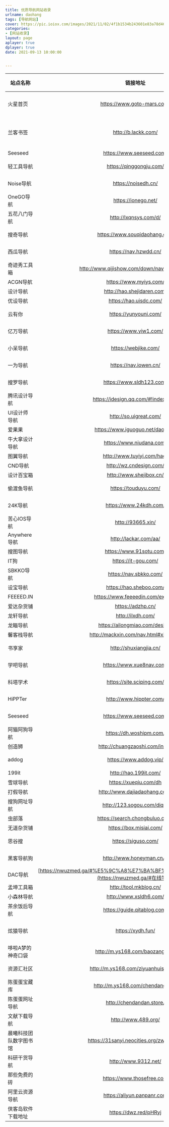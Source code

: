 ```yaml
---
title: 优质导航网站收录
urlname: daohang
tags: [导航网站]
cover: https://pic.ioiox.com/images/2021/11/02/4f1b1534b243601e83a78d4696952b82.jpg
categories:
- [网站收录]
layout: page
aplayer: true
dplayer: true
date: 2021-09-13 10:00:00


---
```






| 站点名称               |                           链接地址                           | 备注信息（有无失效）                           |
| ---------------------- | :----------------------------------------------------------: | ---------------------------------------------- |
| 火星首页               |                  https://www.goto-mars.com/                  | 简单的首页搜索，可自定义个人网址书签           |
| 兰客书签               |                     http://b.lackk.com/                      | 全新改版后，一个页面实现书签、聊天、视频、听歌 |
| Seeseed                |                   https://www.seeseed.com/                   | 设计灵感类导航                                 |
| 轻工具导航             |                   https://qinggongju.com/                    | 轻便的便签，只为工具化导航                     |
| Noise导航              |                     https://noisedh.cn/                      | 影视新媒体类导航                               |
| OneGO导航              |                     https://ionego.net/                      | 网盘站点为主类工具导航                         |
| 五花八门导航           |                    http://lxqnsys.com/d/                     | 综合类书签网址导航                             |
| 搜奇导航               |                 https://www.souqidaohang.com                 | 综合类书签网址导航                             |
| 西瓜导航               |                    https://nav.hzwdd.cn/                     | 综合类书签网址导航                             |
| 奇迹秀工具箱           |         http://www.qijishow.com/down/navigation.html         | 设计灵感类导航                                 |
| ACGN导航               |                    https://www.myiys.com/                    | 动漫二次元导航                                 |
| 设计导航               |                  http://hao.shejidaren.com/                  | 设计灵感类导航                                 |
| 优设导航               |                    https://hao.uisdc.com/                    | 设计灵感类导航                                 |
| 云有你                 |                    https://yunyouni.com/                     | 综合类书签网址导航                             |
| 亿万导航               |                    https://www.yiw1.com/                     | 综合类书签网址导航                             |
| 小呆导航               |                     https://webjike.com/                     | 简洁书签网址导航                               |
| 一为导航               |                    https://nav.iowen.cn/                     | 综合类书签网址导航                             |
| 搜罗导航               |                   https://www.sldh123.com/                   | 公众号类书签导航                               |
| 腾讯设计导航           |             https://idesign.qq.com/#!index/feed              | 可添加订阅设计导航                             |
| UI设计师导航           |                    http://so.uigreat.com/                    | 设计灵感类导航                                 |
| 爱果果                 |               https://www.iguoguo.net/daohang                | 设计灵感类导航                                 |
| 牛大拿设计导航         |                   https://www.niudana.com/                   | 设计灵感类导航                                 |
| 图翼导航               |                  http://www.tuyiyi.com/hao/                  | 设计灵感类导航                                 |
| CND导航                |                   http://wz.cndesign.com/                    | 设计灵感类导航                                 |
| 设计百宝箱             |                   http://www.shejibox.cn/                    | 设计灵感类导航                                 |
| 偷渡鱼导航             |                     https://touduyu.com/                     | 综合类书签网址导航                             |
| 24K导航                |                    https://www.24kdh.com/                    | 综合类书签网址导航                             |
| 苦心IOS导航            |                      http://93665.xin/                       | 苹果IOS导航                                    |
| Anywhere导航           |                    http://lackar.com/aa/                     | 设计灵感类导航                                 |
| 搜图导航               |                   https://www.91sotu.com/                    | 设计灵感类导航                                 |
| IT狗                   |                     https://it-gou.com/                      | 设计IT                                         |
| SBKKO导航              |                    https://nav.sbkko.com/                    | 综合性导航                                     |
| 设宝导航               |                   https://hao.sheboo.com/                    | 设计导航                                       |
| FEEEED.IN              |               https://www.feeeedin.com/explore               | 设计灵感类导航                                 |
| 爱达杂货铺             |                      https://adzhp.cn/                       | 综合性导航                                     |
| 龙轩导航               |                      http://ilxdh.com/                       | 综合性导航                                     |
| 龙瞄导航               |                https://ailongmiao.com/design/                | 综合性导航                                     |
| 馨客栈导航             |             http://mackxin.com/nav.html#xininn01             | 超强综合性导航                                 |
| 书享家                 |                    http://shuxiangjia.cn/                    | 电子书资源网站导航                             |
| 学吧导航               |                   https://www.xue8nav.com/                   | 自学资源网站导航                               |
| 科塔学术               |                  https://site.sciping.com/                   | 学术资源网站导航                               |
| HiPPTer                |                   http://www.hippter.com/                    | PPT资源网站导航                                |
| Seeseed                |                   https://www.seeseed.com/                   | 设计素材资源导航                               |
| 阿猫阿狗导航           |                   https://dh.woshipm.com/                    | 互联网工具导航                                 |
| 创造狮                 |                http://chuangzaoshi.com/index                 | 互联网工具导航                                 |
| addog                  |                    https://www.addog.vip/                    | 广告营销工具导航                               |
| 199it                  |                    http://hao.199it.com/                     | 数据导航                                       |
| 雪球导航               |                    https://xueqiu.com/dh                     | 财经工具导航                                   |
| 打假导航               |                 http://www.dajiadaohang.com/                 | 国家部门导航                                   |
| 搜狗网址导航           |                  http://123.sogou.com/diqu/                  | 地方部门导航                                   |
| 虫部落                 |                https://search.chongbuluo.com/                | 聚合搜索平台                                   |
| 无道杂货铺             |                   https://box.misiai.com/                    | 聚合搜索导航                                   |
| 思谷搜                 |                     https://siguso.com/                      | 一站式聚合搜索神器                             |
| 黑客导航狗             |                   http://www.honeyman.cn/#                   | 专业的IT计算机导航                             |
| DAC导航                | [https://nwuzmed.ga/#%E5%9C%A8%E7%BA%BF%E5%AD%A6%E4%B9%A0](https://nwuzmed.ga/#在线学习) | 综合性导航                                     |
| 孟坤工具箱             |                    http://tool.mkblog.cn/                    | 轻型工具箱                                     |
| 小森林导航             |                    http://www.xsldh6.com/                    | 综合性导航                                     |
| 茶余饭后导航           |                 https://guide.qitablog.com/                  | 小型综合性导航                                 |
| 炫猿导航               |                      https://xydh.fun/                       | 拥有独立后台的高度自定义导航网站               |
| 哆啦A梦的神奇口袋      |                http://m.ys168.com/baozangku#/                | 综合资源集合                                   |
| 资源汇社区             |             http://m.ys168.com/ziyuanhuishequ#/              | 综合资源集合（密:zyhsq55）                     |
| 陈蛋蛋宝藏库           |               http://m.ys168.com/chendandan#/                | 综合资源集合（密:520）                         |
| 陈蛋蛋网址导航         |                   http://chendandan.store/                   | 清新导航                                       |
| 文献下载导航           |                     http://www.489.org/                      | 学术资源网站导航                               |
| 晨曦科技团队数字图书馆 |           https://31sanyi.neocities.org/zwsjk.html           | 学术资源网站导航                               |
| 科研干货导航           |                     http://www.9312.net/                     | 学术资源网站导航                               |
| 那些免费的砖           |                  https://www.thosefree.com                   | 实用美观导航                                   |
| 阿里云资源导航         |                  https://aliyun.panpanr.com                  | 阿里云资源导航                                 |
| 侠客岛软件下载地址     |                    https://dwz.red/pHRyj                     | 综合资源集合                                   |